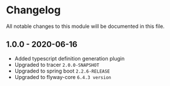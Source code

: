 # Changelog
All notable changes to this module will be documented in this file.

## 1.0.0 - 2020-06-16

- Added typescript definition generation plugin
- Upgraded to tracer `2.0.0-SNAPSHOT`
- Upgraded to spring boot `2.2.6-RELEASE`
- Upgraded to flyway-core `6.4.3 version`
